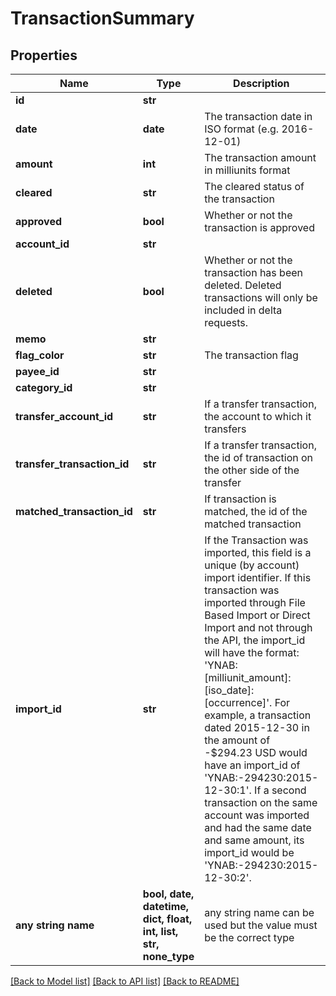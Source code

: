 # TransactionSummary


## Properties
Name | Type | Description | Notes
------------ | ------------- | ------------- | -------------
**id** | **str** |  | 
**date** | **date** | The transaction date in ISO format (e.g. 2016-12-01) | 
**amount** | **int** | The transaction amount in milliunits format | 
**cleared** | **str** | The cleared status of the transaction | 
**approved** | **bool** | Whether or not the transaction is approved | 
**account_id** | **str** |  | 
**deleted** | **bool** | Whether or not the transaction has been deleted.  Deleted transactions will only be included in delta requests. | 
**memo** | **str** |  | [optional] 
**flag_color** | **str** | The transaction flag | [optional] 
**payee_id** | **str** |  | [optional] 
**category_id** | **str** |  | [optional] 
**transfer_account_id** | **str** | If a transfer transaction, the account to which it transfers | [optional] 
**transfer_transaction_id** | **str** | If a transfer transaction, the id of transaction on the other side of the transfer | [optional] 
**matched_transaction_id** | **str** | If transaction is matched, the id of the matched transaction | [optional] 
**import_id** | **str** | If the Transaction was imported, this field is a unique (by account) import identifier.  If this transaction was imported through File Based Import or Direct Import and not through the API, the import_id will have the format: &#39;YNAB:[milliunit_amount]:[iso_date]:[occurrence]&#39;.  For example, a transaction dated 2015-12-30 in the amount of -$294.23 USD would have an import_id of &#39;YNAB:-294230:2015-12-30:1&#39;.  If a second transaction on the same account was imported and had the same date and same amount, its import_id would be &#39;YNAB:-294230:2015-12-30:2&#39;. | [optional] 
**any string name** | **bool, date, datetime, dict, float, int, list, str, none_type** | any string name can be used but the value must be the correct type | [optional]

[[Back to Model list]](../README.md#documentation-for-models) [[Back to API list]](../README.md#documentation-for-api-endpoints) [[Back to README]](../README.md)


